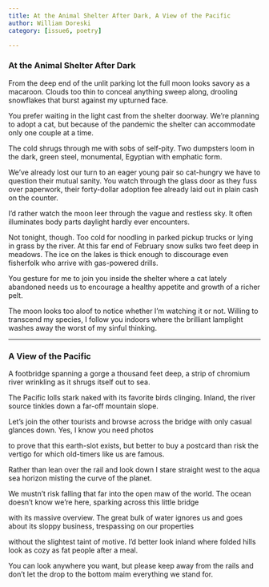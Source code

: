 ```yaml
---
title: At the Animal Shelter After Dark, A View of the Pacific  
author: William Doreski  
category: [issue6, poetry]

---
```


### At the Animal Shelter After Dark 

From the deep end of the unlit
parking lot the full moon looks
savory as a macaroon. Clouds
too thin to conceal anything
sweep along, drooling snowflakes
that burst against my upturned face.
 
You prefer waiting in the light
cast from the shelter doorway.
We’re planning to adopt a cat,
but because of the pandemic
the shelter can accommodate
only one couple at a time.
 
The cold shrugs through me with sobs
of self-pity. Two dumpsters loom
in the dark, green steel, monumental,
Egyptian with emphatic form.
 
We’ve already lost our turn
to an eager young pair
so cat-hungry we have to question
their mutual sanity. You watch
through the glass door as they fuss
over paperwork, their forty-dollar
adoption fee already laid out
in plain cash on the counter.
 
I’d rather watch the moon leer
through the vague and restless sky.
It often illuminates body parts
daylight hardly ever encounters.
 
Not tonight, though. Too cold
for noodling in parked pickup trucks
or lying in grass by the river.
 At this far end of February
snow sulks two feet deep in meadows.
The ice on the lakes is thick enough
to discourage even fisherfolk
who arrive with gas-powered drills.   
                            
You gesture for me to join you
inside the shelter where a cat
lately abandoned needs us
to encourage a healthy appetite
and growth of a richer pelt.
 
The moon looks too aloof to notice
whether I’m watching it or not.
Willing to transcend my species,
I follow you indoors where
the brilliant lamplight washes away
the worst of my sinful thinking.

***

### A View of the Pacific 

A footbridge spanning a gorge
a thousand feet deep, a strip
of chromium river wrinkling
as it shrugs itself out to sea.
 
The Pacific lolls stark naked
with its favorite birds clinging.
Inland, the river source tinkles
down a far-off mountain slope.
 
Let’s join the other tourists
and browse across the bridge with
only casual glances down.
Yes, I know you need photos
 
to prove that this earth-slot exists,
but better to buy a postcard
than risk the vertigo for which
old-timers like us are famous.
 
Rather than lean over the rail
and look down I stare straight west
to the aqua sea horizon
misting the curve of the planet.
 
We mustn’t risk falling that far
into the open maw of the world.
The ocean doesn’t know we’re here,
sparking across this little bridge
 
with its massive overview.
The great bulk of water ignores us
and goes about its sloppy business,
trespassing on our properties
 
without the slightest taint of motive.
I’d better look inland where
folded hills look as cozy
as fat people after a meal.
 
You can look anywhere you want,
but please keep away from the rails
and don’t let the drop to the bottom
maim everything we stand for.





